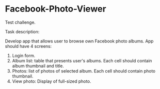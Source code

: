 # Facebook-Photo-Viewer

Test challenge.

Task description:

Develop app that allows user to browse own Facebook photo albums.
App should have 4 screens:
1) Login form.
2) Album list: table that presents user's albums. Each cell should contain album thumbnail and title.
3) Photos: list of photos of selected album. Each cell should contain photo thumbnail.
4) View photo: Display of full-sized photo.
